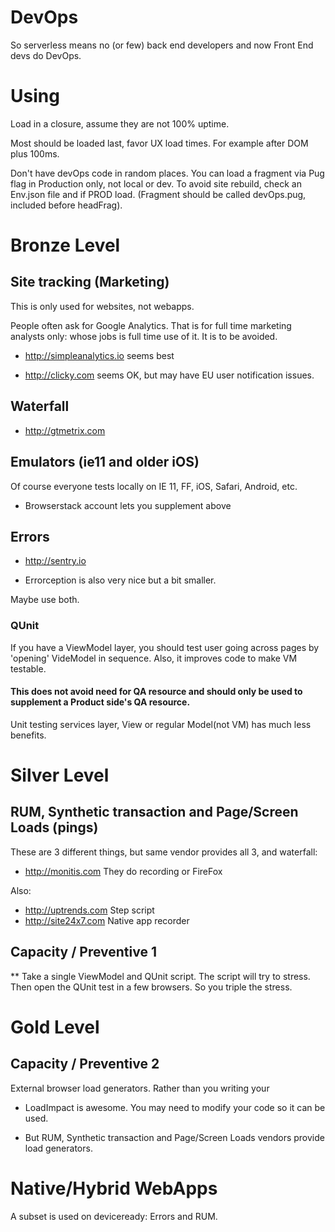 # DevOps

So serverless means no (or few) back end developers and now Front End devs do DevOps. 

# Using

Load in a closure, assume they are not 100% uptime.

Most should be loaded last, favor UX load times. For example after DOM plus 100ms.

Don't have devOps code in random places. 
 You can load a fragment via Pug flag in Production only, not local or dev. To avoid site rebuild, check an Env.json file and if PROD load.
(Fragment should be called devOps.pug, included before headFrag).

# Bronze Level

## Site tracking (Marketing)

This is only used for websites, not webapps.

People often ask for Google Analytics. That is for full time marketing analysts only: whose jobs is full time use of it. 
It is to be avoided.

- http://simpleanalytics.io seems best

- http://clicky.com seems OK, but may have EU user notification issues.


## Waterfall

- http://gtmetrix.com


## Emulators (ie11 and older iOS)

Of course everyone tests locally on IE 11, FF, iOS, Safari, Android, etc.

- Browserstack account lets you supplement above


## Errors

- http://sentry.io

- Errorception is also very nice but a bit smaller.

Maybe use both.

### QUnit

If you have a ViewModel layer, you should test user going across pages by 'opening' VideModel in sequence. Also, it improves code to make VM testable.

#### This does not avoid need for QA resource and should only be used to supplement a Product side's QA resource.

Unit testing services layer, View or regular Model(not VM) has much less benefits.


# Silver Level

## RUM, Synthetic transaction and Page/Screen Loads (pings)

These are 3 different things, but same vendor provides all 3, and waterfall:

- http://monitis.com They do recording or FireFox

Also: 
- http://uptrends.com Step script
- http://site24x7.com Native app recorder

## Capacity / Preventive 1

** Take a single ViewModel and QUnit script. The script will try to stress.
Then open the QUnit test in a few browsers. So you triple the stress.


# Gold Level

## Capacity / Preventive 2

External browser load generators. Rather than you writing your 

- LoadImpact is awesome. You may need to modify your code so it can be used.

- But RUM, Synthetic transaction and Page/Screen Loads vendors provide load generators.

# Native/Hybrid WebApps

A subset is used on deviceready: Errors and RUM.



